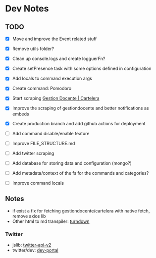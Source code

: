 # Dev Notes

## TODO

- [X] Move and improve the Event related stuff
- [X] Remove utils folder?
- [X] Clean up console.logs and create logguerFn?
- [X] Create setPresence task with some options defined in configuration
- [X] Add locals to command execution args
- [X] Create command: Pomodoro
- [X] Start scraping [Gestion Docente | Cartelera](https://gestiondocente.info.unlp.edu.ar/cartelera)
- [X] Improve the scraping of gestiondocente and better notifications as embeds
- [X] Create production branch and add github actions for deployment
- [ ] Add command disable/enable feature
- [ ] Improve FILE_STRUCTURE.md
- [ ] Add twitter scraping
- [ ] Add database for storing data and configuration (mongo?)
- [ ] Add metadata/context of the fs for the commands and categories?
- [ ] Improve command locals


## Notes

- if exist a fix for fetching gestiondocente/cartelera with native fetch, remove axios lib
- Other html to md transpiler: [turndown](https://github.com/mixmark-io/turndown)

### Twitter

- jslib: [twitter-api-v2](https://github.com/PLhery/node-twitter-api-v2)
- twitter/dev: [dev-portal](https://developer.twitter.com/en/portal/petition/essential/basic-info)
